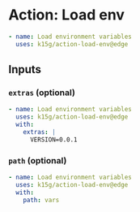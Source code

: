 # Action: Load env

```yaml
- name: Load environment variables
  uses: k15g/action-load-env@edge
```


## Inputs


### `extras` (optional)

```yaml
- name: Load environment variables
  uses: k15g/action-load-env@edge
  with:
    extras: |
      VERSION=0.0.1
```


### `path` (optional)

```yaml
- name: Load environment variables
  uses: k15g/action-load-env@edge
  with:
    path: vars
```
